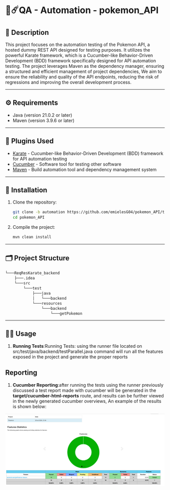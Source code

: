 # 🚀☄️QA - Automation - pokemon_API


## 📄 Description

This project focuses on the automation testing of the Pokemon API, a hosted dummy REST API designed for testing purposes. It utilizes the powerful Karate framework, which is a Cucumber-like Behavior-Driven Development (BDD) framework specifically designed for API automation testing. The project leverages Maven as the dependency manager, ensuring a structured and efficient management of project dependencies, We aim to ensure the reliability and quality of the API endpoints, reducing the risk of regressions and improving the overall development process.

---

## ⚙️ Requirements

- Java (version 21.0.2 or later)
- Maven (version 3.9.6 or later)

---

## 🔌 Plugins Used

- [Karate](https://github.com/intuit/karate) - Cucumber-like Behavior-Driven Development (BDD) framework for API automation testing
- [Cucumber](https://cucumber.io/) - Software tool for testing other software
- [Maven](https://maven.apache.org/) - Build automation tool and dependency management system

---

## 🚀 Installation

1. Clone the repository:

    ```bash
    git clone -b automation https://github.com/emielesG04/pokemon_API/tree/feature_squirtle
    cd pokemon_API
    ```
2. Compile the project:

    ```bash
    mvn clean install
    ```

---

## 🗂 Project Structure

```
└───ReqResKarate_backend
    ├───.idea
    └───src
        └───test
            ├───java
            │   └───backend
            └───resources
                └───backend
                    └───getPokemon
```

---

## 🏃‍♂️ Usage

1. **Running Tests**:Running Tests: using the runner file located on src/test/java/backend/testParallel.java command will run
   all the features exposed in the project and generate the proper reports

## Reporting

1. **Cucumber Reporting**:after running the tests using the runner previously discussed a test report made with cucumber will be
   generated in the **target/cucumber-html-reports** route, and results can be further viewed in the newly generated cucumber overviews,
   An example of the results is shown below:

![img.png](img-report.png)
